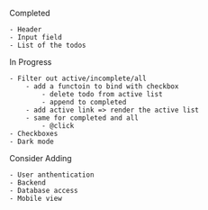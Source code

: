 Completed

    - Header
    - Input field
    - List of the todos

In Progress

    - Filter out active/incomplete/all
        - add a functoin to bind with checkbox
            - delete todo from active list
            - append to completed
        - add active link => render the active list
        - same for completed and all
            - @click
    - Checkboxes
    - Dark mode

Consider Adding

    - User anthentication
    - Backend
    - Database access
    - Mobile view
